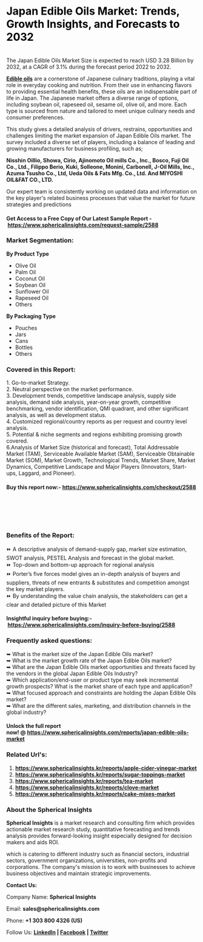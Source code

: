 <div class="content-body__description">
<h1><span style="color: #000000;">Japan Edible Oils Market: Trends, Growth Insights, and Forecasts to 2032</span></h1>
<div class="content-body__detail">&nbsp;
<div class="content-body__description">The Japan Edible Oils Market Size is expected to reach USD 3.28 Billion by 2032, at a CAGR of 3.1% during the forecast period 2022 to 2032.</div>
<div class="content-body__detail">
<section id="section_0" class="entry fr-view">
<p><strong><a href="https://www.sphericalinsights.com/reports/japan-edible-oils-market" target="_blank" rel="noopener">Edible oils</a></strong>&nbsp;are a cornerstone of Japanese culinary traditions, playing a vital role in everyday cooking and nutrition. From their use in enhancing flavors to providing essential health benefits, these oils are an indispensable part of life in Japan. The Japanese market offers a diverse range of options, including soybean oil, rapeseed oil, sesame oil, olive oil, and more. Each type is sourced from nature and tailored to meet unique culinary needs and consumer preferences.</p>
<p>This study gives a detailed analysis of drivers, restrains, opportunities and challenges limiting the market expansion of Japan Edible Oils market. The survey included a diverse set of players, including a balance of leading and growing manufacturers for business profiling, such as;</p>
<p><strong>Nisshin Oillio, Showa, Cirio, Ajinomoto Oil mills Co., Inc., Bosco, Fuji Oil Co., Ltd., Filippo Berio, Kuki, Solleone, Monini, Carbonell, J-Oil Mills, Inc., Azuma Tsusho Co., Ltd, Ueda Oils &amp; Fats Mfg. Co., Ltd. And MIYOSHI OIL&amp;FAT CO., LTD.</strong></p>
<p>Our expert team is consistently working on updated data and information on the key player's related business processes that value the market for future strategies and predictions</p>
<h4><strong>Get Access to a Free Copy of Our Latest Sample Report -&nbsp;</strong><a href="https://www.sphericalinsights.com/request-sample/2588" target="_blank" rel="noopener">https://www.sphericalinsights.com/request-sample/2588</a></h4>
<h3><strong>Market Segmentation:</strong></h3>
<p><strong>By&nbsp;</strong><strong>Product Type</strong></p>
<ul>
<li>Olive Oil</li>
<li>Palm Oil</li>
<li>Coconut Oil</li>
<li>Soybean Oil</li>
<li>Sunflower Oil</li>
<li>Rapeseed Oil</li>
<li>Others&nbsp;&nbsp;</li>
</ul>
<p><strong>By&nbsp;</strong><strong>Packaging Type</strong></p>
<ul>
<li>Pouches</li>
<li>Jars</li>
<li>Cans</li>
<li>Bottles</li>
<li>Others</li>
</ul>
<h3>Covered in this Report:</h3>
<p>1. Go-to-market Strategy.<br />2. Neutral perspective on the market performance.<br />3. Development trends, competitive landscape analysis, supply side analysis, demand side analysis, year-on-year growth, competitive benchmarking, vendor identification, QMI quadrant, and other significant analysis, as well as development status.<br />4. Customized regional/country reports as per request and country level analysis.<br />5. Potential &amp; niche segments and regions exhibiting promising growth covered.<br />6.Analysis of Market Size (historical and forecast), Total Addressable Market (TAM), Serviceable Available Market (SAM), Serviceable Obtainable Market (SOM), Market Growth, Technological Trends, Market Share, Market Dynamics, Competitive Landscape and Major Players (Innovators, Start-ups, Laggard, and Pioneer).</p>
<h4>Buy this report now:-&nbsp;<strong><a href="https://www.sphericalinsights.com/checkout/2588" target="_blank" rel="noopener">https://www.sphericalinsights.com/checkout/2588</a></strong></h4>
<h3>&nbsp;</h3>
<h3>&nbsp;</h3>
<h3>Benefits of the Report:</h3>
<p>⏩ A descriptive analysis of demand-supply gap, market size estimation, SWOT analysis, PESTEL Analysis and forecast in the global market.<br />⏩ Top-down and bottom-up approach for regional analysis<br />⏩ Porter&rsquo;s five forces model gives an in-depth analysis of buyers and suppliers, threats of new entrants &amp; substitutes and competition amongst the key market players.<br />⏩ By understanding the value chain analysis, the stakeholders can get a clear and detailed picture of this Market</p>
<h4>Insightful inquiry before buying:-&nbsp;<strong><a href="https://www.sphericalinsights.com/inquiry-before-buying/2588" target="_blank" rel="noopener">https://www.sphericalinsights.com/inquiry-before-buying/2588</a></strong></h4>
<h3>Frequently asked questions:</h3>
<p>➥ What is the market size of the Japan Edible Oils market?<br />➥ What is the market growth rate of the Japan Edible Oils market?<br />➥ What are the Japan Edible Oils market opportunities and threats faced by the vendors in the global Japan Edible Oils Industry?<br />➥ Which application/end-user or product type may seek incremental growth prospects? What is the market share of each type and application?<br />➥ What focused approach and constraints are holding the Japan Edible Oils market?<br />➥ What are the different sales, marketing, and distribution channels in the global industry?</p>
<h4>Unlock the full report now!&nbsp;@&nbsp;<strong><a href="https://www.sphericalinsights.com/reports/japan-edible-oils-market" target="_blank" rel="noopener">https://www.sphericalinsights.com/reports/japan-edible-oils-market</a></strong></h4>
<h3><strong>Related Url's:</strong></h3>
<ol>
<li><strong><a href="https://www.sphericalinsights.kr/reports/apple-cider-vinegar-market">https://www.sphericalinsights.kr/reports/apple-cider-vinegar-market</a></strong></li>
<li><strong><a href="https://www.sphericalinsights.kr/reports/sugar-toppings-market">https://www.sphericalinsights.kr/reports/sugar-toppings-market</a></strong></li>
<li><strong><a href="https://www.sphericalinsights.kr/reports/tea-market">https://www.sphericalinsights.kr/reports/tea-market</a></strong></li>
<li><strong><a href="https://www.sphericalinsights.kr/reports/clove-market">https://www.sphericalinsights.kr/reports/clove-market</a></strong></li>
<li><strong><a href="https://www.sphericalinsights.kr/reports/cake-mixes-market">https://www.sphericalinsights.kr/reports/cake-mixes-market</a>&nbsp;<br /></strong></li>
</ol>
<h3><strong>About the Spherical Insights</strong></h3>
<p><strong>Spherical Insights</strong>&nbsp;is a market research and consulting firm which provides actionable market research study, quantitative forecasting and trends analysis provides forward-looking insight especially designed for decision makers and aids ROI.</p>
<p>which is catering to different industry such as financial sectors, industrial sectors, government organizations, universities, non-profits and corporations. The company's mission is to work with businesses to achieve business objectives and maintain strategic improvements.</p>
<p><strong>Contact Us:</strong></p>
<p>Company Name:&nbsp;<strong>Spherical Insights</strong></p>
<p>Email:&nbsp;<strong>sales@sphericalinsights.com</strong></p>
<p>Phone:&nbsp;<strong>+1 303 800 4326 (US)</strong></p>
<p>Follow Us:&nbsp;<strong><a href="https://www.linkedin.com/company/spherical-insight/"><u>LinkedIn</u></a>&nbsp;|&nbsp;<a href="https://www.facebook.com/sphericalinsights22"><u>Facebook</u></a>&nbsp;|&nbsp;<a href="https://twitter.com/SInsights_US"><u>Twitter</u></a></strong></p>
</section>
</div>
</div>
</div>
